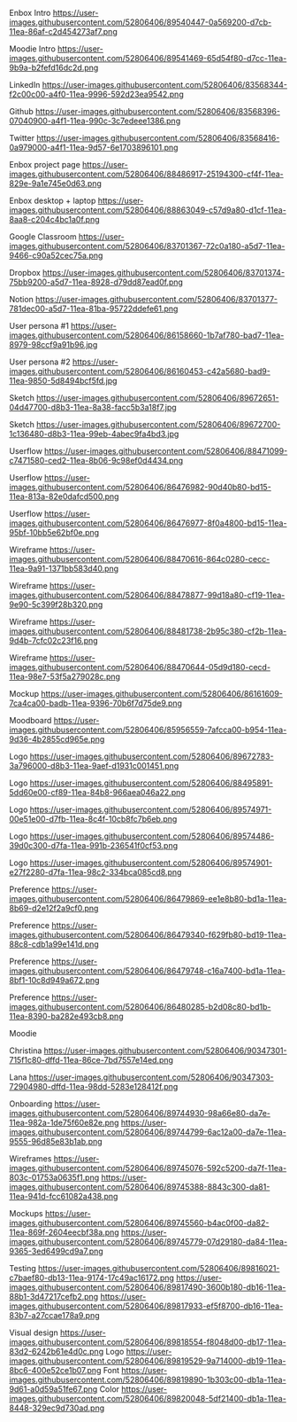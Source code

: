 Enbox Intro https://user-images.githubusercontent.com/52806406/89540447-0a569200-d7cb-11ea-86af-c2d454273af7.png

Moodie Intro https://user-images.githubusercontent.com/52806406/89541469-65d54f80-d7cc-11ea-9b9a-b2fefd16dc2d.png

LinkedIn https://user-images.githubusercontent.com/52806406/83568344-f2c00c00-a4f0-11ea-9996-592d23ea9542.png

Github https://user-images.githubusercontent.com/52806406/83568396-07040900-a4f1-11ea-990c-3c7edeee1386.png

Twitter https://user-images.githubusercontent.com/52806406/83568416-0a979000-a4f1-11ea-9d57-6e1703896101.png

Enbox project page https://user-images.githubusercontent.com/52806406/88486917-25194300-cf4f-11ea-829e-9a1e745e0d63.png

Enbox desktop + laptop https://user-images.githubusercontent.com/52806406/88863049-c57d9a80-d1cf-11ea-8aa8-c204c4bc1a0f.png

Google Classroom https://user-images.githubusercontent.com/52806406/83701367-72c0a180-a5d7-11ea-9466-c90a52cec75a.png

Dropbox https://user-images.githubusercontent.com/52806406/83701374-75bb9200-a5d7-11ea-8928-d79dd87ead0f.png

Notion https://user-images.githubusercontent.com/52806406/83701377-781dec00-a5d7-11ea-81ba-95722ddefe61.png

User persona #1 https://user-images.githubusercontent.com/52806406/86158660-1b7af780-bad7-11ea-8979-98ccf9a91b96.jpg

User persona #2 https://user-images.githubusercontent.com/52806406/86160453-c42a5680-bad9-11ea-9850-5d8494bcf5fd.jpg

Sketch https://user-images.githubusercontent.com/52806406/89672651-04d47700-d8b3-11ea-8a38-facc5b3a18f7.jpg

Sketch https://user-images.githubusercontent.com/52806406/89672700-1c136480-d8b3-11ea-99eb-4abec9fa4bd3.jpg

Userflow https://user-images.githubusercontent.com/52806406/88471099-c7471580-ced2-11ea-8b06-9c98ef0d4434.png

Userflow https://user-images.githubusercontent.com/52806406/86476982-90d40b80-bd15-11ea-813a-82e0dafcd500.png

Userflow https://user-images.githubusercontent.com/52806406/86476977-8f0a4800-bd15-11ea-95bf-10bb5e62bf0e.png

Wireframe https://user-images.githubusercontent.com/52806406/88470616-864c0280-cecc-11ea-9a91-1371bb583d40.png

Wireframe https://user-images.githubusercontent.com/52806406/88478877-99d18a80-cf19-11ea-9e90-5c399f28b320.png

Wireframe https://user-images.githubusercontent.com/52806406/88481738-2b95c380-cf2b-11ea-9d4b-7cfc02c23f16.png

Wireframe https://user-images.githubusercontent.com/52806406/88470644-05d9d180-cecd-11ea-98e7-53f5a279028c.png

Mockup https://user-images.githubusercontent.com/52806406/86161609-7ca4ca00-badb-11ea-9396-70b6f7d75de9.png

Moodboard https://user-images.githubusercontent.com/52806406/85956559-7afcca00-b954-11ea-9d36-4b2855cd965e.png

Logo https://user-images.githubusercontent.com/52806406/89672783-3a796000-d8b3-11ea-9aef-d1931c001451.png

Logo https://user-images.githubusercontent.com/52806406/88495891-5dd60e00-cf89-11ea-84b8-966aea046a22.png

Logo https://user-images.githubusercontent.com/52806406/89574971-00e51e00-d7fb-11ea-8c4f-10cb8fc7b6eb.png

Logo https://user-images.githubusercontent.com/52806406/89574486-39d0c300-d7fa-11ea-991b-236541f0cf53.png

Logo https://user-images.githubusercontent.com/52806406/89574901-e27f2280-d7fa-11ea-98c2-334bca085cd8.png

Preference https://user-images.githubusercontent.com/52806406/86479869-ee1e8b80-bd1a-11ea-8b69-d2e12f2a9cf0.png

Preference https://user-images.githubusercontent.com/52806406/86479340-f629fb80-bd19-11ea-88c8-cdb1a99e141d.png

Preference https://user-images.githubusercontent.com/52806406/86479748-c16a7400-bd1a-11ea-8bf1-10c8d949a672.png

Preference https://user-images.githubusercontent.com/52806406/86480285-b2d08c80-bd1b-11ea-8390-ba282e493cb8.png

Moodie

Christina https://user-images.githubusercontent.com/52806406/90347301-715f1c80-dffd-11ea-86ce-7bd7557e14ed.png

Lana https://user-images.githubusercontent.com/52806406/90347303-72904980-dffd-11ea-98dd-5283e128412f.png

Onboarding https://user-images.githubusercontent.com/52806406/89744930-98a66e80-da7e-11ea-982a-1de75f60e82e.png
https://user-images.githubusercontent.com/52806406/89744799-6ac12a00-da7e-11ea-9555-96d85e83b1ab.png

Wireframes https://user-images.githubusercontent.com/52806406/89745076-592c5200-da7f-11ea-803c-01753a0635f1.png
https://user-images.githubusercontent.com/52806406/89745388-8843c300-da81-11ea-941d-fcc61082a438.png

Mockups https://user-images.githubusercontent.com/52806406/89745560-b4ac0f00-da82-11ea-869f-2604eecbf38a.png
https://user-images.githubusercontent.com/52806406/89745779-07d29180-da84-11ea-9365-3ed6499cd9a7.png

Testing https://user-images.githubusercontent.com/52806406/89816021-c7baef80-db13-11ea-9174-17c49ac16172.png
https://user-images.githubusercontent.com/52806406/89817490-3600b180-db16-11ea-88b1-3d47217cefb2.png
https://user-images.githubusercontent.com/52806406/89817933-ef5f8700-db16-11ea-83b7-a27ccae178a9.png

Visual design https://user-images.githubusercontent.com/52806406/89818554-f8048d00-db17-11ea-83d2-6242b61e4d0c.png
Logo https://user-images.githubusercontent.com/52806406/89819529-9a714000-db19-11ea-8bc6-400e52ce1b07.png
Font https://user-images.githubusercontent.com/52806406/89819890-1b303c00-db1a-11ea-9d61-a0d59a51fe67.png
Color https://user-images.githubusercontent.com/52806406/89820048-5df21400-db1a-11ea-8448-329ec9d730ad.png
